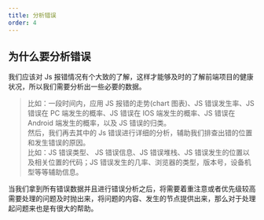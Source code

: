 ```yaml
---
title: 分析错误
order: 4
---
```


## 为什么要分析错误

我们应该对 Js 报错情况有个大致的了解，这样才能够及时的了解前端项目的健康状况，所以我们需要分析出一些必要的数据。

> 比如：一段时间内，应用 JS 报错的走势(chart 图表)、JS 错误发生率、JS 错误在 PC 端发生的概率、JS 错误在 IOS 端发生的概率、JS 错误在 Android 端发生的概率，以及 JS 错误的归类。  
> 然后，我们再去其中的 Js 错误进行详细的分析，辅助我们排查出错的位置和发生错误的原因。  
> 比如：JS 错误类型、 JS 错误信息、JS 错误堆栈、JS 错误发生的位置以及相关位置的代码；JS 错误发生的几率、浏览器的类型，版本号，设备机型等等辅助信息。

当我们拿到所有错误数据并且进行错误分析之后，将需要着重注意或者优先级较高需要处理的问题及时抛出来，将问题的内容、发生的节点提供出来，那么对于处理起问题来也是有很大的帮助。
